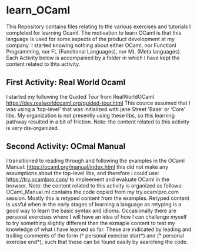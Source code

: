 # learn_OCaml
This Repository contains files relating to the various exercises and tutorials I completed for learning Ocaml.
The motivation to learn OCaml is that this language is used for some aspects of the product development at my company.
I started knowing nothing about either OCaml, nor Functionl Programming, nor FL (Functional Languages), nor ML (Meta languages).
Each Activity below is accompanied by a folder in which I have kept the content related to thta activity.

## First Activity: Real World Ocaml
I started my following the Guided Tour from RealWorldOCaml
https://dev.realworldocaml.org/guided-tour.html
This cource assumed that I was using a 'top-level' that was initialized with jane Street 'Base' or 'Core' libs.
My organization is not presently using these libs, so this learning pathway resulted in a bit of friction.
Note: the content related to this activity is very dis-organized. 

## Second Activity: OCmal Manual
I transitioned to reading through and following the examples in the OCaml Manual:
https://ocaml.org/manual/index.html
this did not make any assumptions about the top-level libs, and therefore i could use:
https://try.ocamlpro.com/ to impleement and evaluate OCaml in the browser.
Note: the content related to this activity is organized as follows:
OCaml_Manual.ml contains the code copied from my try.ocamlpro.com session.
Mostly this is retyped content from the examples. Retyped content is ussful when in the early stages of learning a language as retyping is a good way to learn the basic syntax and idioms.
Occasionally there are personal exercises where I will have an idea of how I can challenge myself to try something slightly different than the exmaple content to test my knowledge of what i have learned so far. These are indicated by leading and trailing comments of the form (* personal exercise start*) and (* personal exercise end*), such that these can be found easily by searching the code. 

